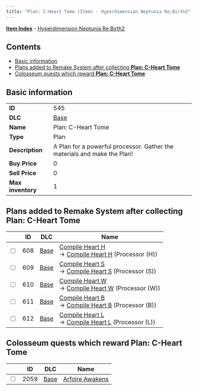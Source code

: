 ```yaml
---
title: "Plan: C-Heart Tome (Item) - Hyperdimension Neptunia Re;Birth2"
---
```


[**Item Index**](/neptunia/rb2/item/index.html) - [Hyperdimension Neptunia Re;Birth2](/neptunia/rb2)

## Contents

- [Basic information](#basic-information)
- [Plans added to Remake System after collecting **Plan: C-Heart Tome**](#plans-added-to-remake-system-after-collecting-plan-c-heart-tome)
- [Colosseum quests which reward **Plan: C-Heart Tome**](#colosseum-quests-which-reward-plan-c-heart-tome)

## Basic information

|   |   |
| -- | -- |
| **ID** | 545 |
| **DLC** | [Base](/neptunia/rb2/dlc/0-base.html) |
| **Name** | Plan: C-Heart Tome |
| **Type** | Plan |
| **Description** | A Plan for a powerful processor. Gather the materials and make the Plan! |
| **Buy Price** | 0 |
| **Sell Price** | 0 |
| **Max inventory** | 1 |

## Plans added to Remake System after collecting **Plan: C-Heart Tome**

|    | ID | DLC | Name |
| -- | -- | --- | ---- |
| <input type="checkbox" id="rb2-remake-0-608" class="trackbox" /> | 608 | [Base](/neptunia/rb2/dlc/0-base.html) | [Compile Heart H](/neptunia/rb2/remake/0-608-compile-heart-h.html)<br />→ [Compile Heart H](/neptunia/rb2/item/0-3415-compile-heart-h.html) (Processor (H)) |
| <input type="checkbox" id="rb2-remake-0-609" class="trackbox" /> | 609 | [Base](/neptunia/rb2/dlc/0-base.html) | [Compile Heart S](/neptunia/rb2/remake/0-609-compile-heart-s.html)<br />→ [Compile Heart S](/neptunia/rb2/item/0-3416-compile-heart-s.html) (Processor (S)) |
| <input type="checkbox" id="rb2-remake-0-610" class="trackbox" /> | 610 | [Base](/neptunia/rb2/dlc/0-base.html) | [Compile Heart W](/neptunia/rb2/remake/0-610-compile-heart-w.html)<br />→ [Compile Heart W](/neptunia/rb2/item/0-3417-compile-heart-w.html) (Processor (W)) |
| <input type="checkbox" id="rb2-remake-0-611" class="trackbox" /> | 611 | [Base](/neptunia/rb2/dlc/0-base.html) | [Compile Heart B](/neptunia/rb2/remake/0-611-compile-heart-b.html)<br />→ [Compile Heart B](/neptunia/rb2/item/0-3418-compile-heart-b.html) (Processor (B)) |
| <input type="checkbox" id="rb2-remake-0-612" class="trackbox" /> | 612 | [Base](/neptunia/rb2/dlc/0-base.html) | [Compile Heart L](/neptunia/rb2/remake/0-612-compile-heart-l.html)<br />→ [Compile Heart L](/neptunia/rb2/item/0-3419-compile-heart-l.html) (Processor (L)) |

## Colosseum quests which reward **Plan: C-Heart Tome**

|    | ID | DLC | Name |
| -- | -- | --- | ---- |
| <input type="checkbox" id="rb2-colosseum-0-2059" class="trackbox" /> | 2059 | [Base](/neptunia/rb2/dlc/0-base.html) | [Arfoire Awakens](/neptunia/rb2/colosseum/0-2059-arfoire-awakens.html) |
